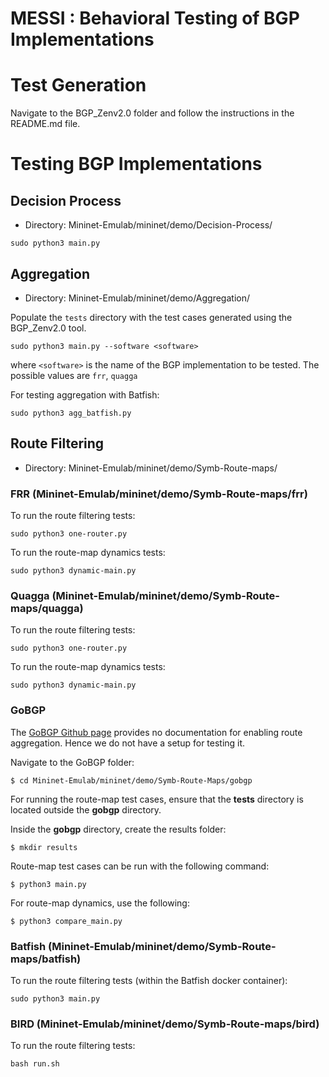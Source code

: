# MESSI : Behavioral Testing of BGP Implementations

# Test Generation

Navigate to the BGP_Zenv2.0 folder and follow the instructions in the README.md file.

# Testing BGP Implementations

## Decision Process

* Directory: Mininet-Emulab/mininet/demo/Decision-Process/

```
sudo python3 main.py
```

## Aggregation

* Directory: Mininet-Emulab/mininet/demo/Aggregation/

Populate the `tests` directory with the test cases generated using the BGP_Zenv2.0 tool.

```
sudo python3 main.py --software <software>
```

where `<software>` is the name of the BGP implementation to be tested. The possible values are `frr`, `quagga`

For testing aggregation with Batfish:

```
sudo python3 agg_batfish.py
```

## Route Filtering

* Directory: Mininet-Emulab/mininet/demo/Symb-Route-maps/

### FRR (Mininet-Emulab/mininet/demo/Symb-Route-maps/frr)

To run the route filtering tests:
```
sudo python3 one-router.py 
```

To run the route-map dynamics tests:
```
sudo python3 dynamic-main.py 
```

### Quagga (Mininet-Emulab/mininet/demo/Symb-Route-maps/quagga)

To run the route filtering tests:
```
sudo python3 one-router.py 
```

To run the route-map dynamics tests:
```
sudo python3 dynamic-main.py 
```

### GoBGP
The [GoBGP Github page](https://github.com/osrg/gobgp) provides no documentation for enabling route aggregation. Hence we do not have
a setup for testing it.

Navigate to the GoBGP folder:
```
$ cd Mininet-Emulab/mininet/demo/Symb-Route-Maps/gobgp
```
For running the route-map test cases, ensure that the **tests** directory is located outside the **gobgp** directory.

Inside the **gobgp** directory, create the results folder:
```
$ mkdir results
```

Route-map test cases can be run with the following command:
```
$ python3 main.py
```

For route-map dynamics, use the following:
```
$ python3 compare_main.py
```

### Batfish (Mininet-Emulab/mininet/demo/Symb-Route-maps/batfish)

To run the route filtering tests (within the Batfish docker container):
```
sudo python3 main.py 
```

### BIRD (Mininet-Emulab/mininet/demo/Symb-Route-maps/bird)

To run the route filtering tests:
```
bash run.sh
```
